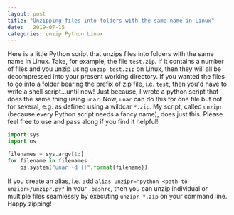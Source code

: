 ```yaml
---
layout: post
title: "Unzipping files into folders with the same name in Linux"
date:   2019-07-15
categories: unzip Python Linux
---
```


Here is a little Python script that unzips files into folders with the same name in Linux. Take, for example, the file `test.zip`. If it contains a number of files and you unzip using `unzip test.zip` on Linux, then they will all be decompressed into your present working directory. If you wanted the files to go into a folder bearing the prefix of zip file, i.e. `test`, then you'd have to write a shell script...until now! Just because, I wrote a python script that does the same thing using `unar`. Now, `unar` can do this for one file but not for several, e.g. as defined using a wildcar `*.zip`. My script, called `unzipr` (because every Python script needs a fancy name), does just this. Please feel free to use and pass along if you find it helpful!

```python
import sys
import os

filenames = sys.argv[1:]
for filename in filenames :
    os.system("unar -d {}".format(filename))
```

If you create an alias, i.e. add `alias unzipr="python <path-to-unzipr>/unzipr.py"` in your `.bashrc`, then you can unzip individual or multiple files seamlessly by executing `unzipr *.zip` on your command line. Happy zipping!
